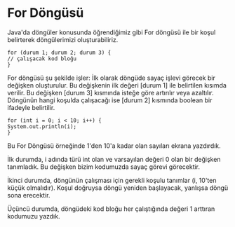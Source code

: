 # For Döngüsü
Java'da döngüler konusunda öğrendiğimiz gibi For döngüsü ile bir koşul belirterek döngülerimizi oluşturabiliriz.

    for (durum 1; durum 2; durum 3) {
    // çalışacak kod bloğu
    }
For döngüsü şu şekilde işler: İlk olarak döngüde sayaç işlevi görecek bir değişken oluşturulur. Bu değişkenin ilk değeri [durum 1] ile belirtilen kısımda verilir. Bu değişken [durum 3] kısmında isteğe göre artırılır veya azaltılır. Döngünün hangi koşulda çalışacağı ise [durum 2] kısmında boolean bir ifadeyle belirtilir.

    for (int i = 0; i < 10; i++) {
    System.out.println(i);
    }
Bu For Döngüsü örneğinde 1'den 10'a kadar olan sayıları ekrana yazdırdık.

İlk durumda, i adında türü int olan ve varsayılan değeri 0 olan bir değişken tanımladık. Bu değişken bizim kodumuzda sayaç görevi görecektir.

İkinci durumda, döngünün çalışması için gerekli koşulu tanımlar (i, 10'ten küçük olmalıdır). Koşul doğruysa döngü yeniden başlayacak, yanlışsa döngü sona erecektir.

Üçüncü durumda, döngüdeki kod bloğu her çalıştığında değeri 1 arttıran kodumuzu yazdık.